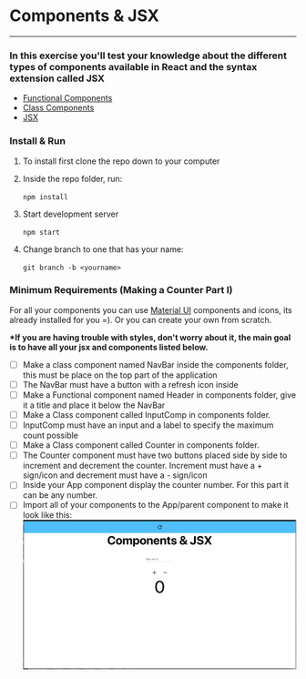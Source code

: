 # Components & JSX

---

### In this exercise you'll test your knowledge about the different types of components available in React and the syntax extension called JSX

- [Functional Components](https://reactjs.org/docs/components-and-props.html#function-and-class-components)
- [Class Components](https://reactjs.org/docs/react-component.html)
- [JSX](https://reactjs.org/docs/introducing-jsx.html)

### Install & Run

1. To install first clone the repo down to your computer
1. Inside the repo folder, run:

   `npm install`

1. Start development server

   `npm start`

1. Change branch to one that has your name:

   `git branch -b <yourname>`

### Minimum Requirements (Making a Counter Part I)

For all your components you can use [Material UI](https://material-ui.com/) components and icons, its already installed for you =). Or you can create your own from scratch.

**\*If you are having trouble with styles, don't worry about it, the main goal is to have all your jsx and components listed below.**

- [ ] Make a class component named NavBar inside the components folder, this must be place on the top part of the application<br>
- [ ] The NavBar must have a button with a refresh icon inside<br>
- [ ] Make a Functional component named Header in components folder, give it a title and place it below the NavBar<br>
- [ ] Make a Class component called InputComp in components folder.<br>
- [ ] InputComp must have an input and a label to specify the maximum count possible<br>
- [ ] Make a Class component called Counter in components folder.<br>
- [ ] The Counter component must have two buttons placed side by side to increment and decrement the counter. Increment must have a + sign/icon and decrement must have a - sign/icon<br>
- [ ] Inside your App component display the counter number. For this part it can be any number.<br>
- [ ] Import all of your components to the App/parent component to make it look like this:<br>
      ![alt text](/assets/final-result2.png)
